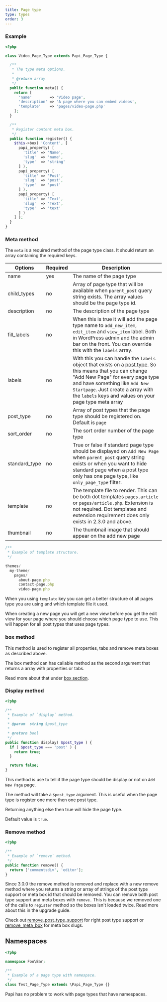 ```yaml
---
title: Page type
type: types
order: 3
---
```


### Example

```php
<?php

class Video_Page_Type extends Papi_Page_Type {

  /**
   * The type meta options.
   *
   * @return array
   */
  public function meta() {
    return [
      'name'        => 'Video page',
      'description' => 'A page where you can embed videos',
      'template'    => 'pages/video-page.php'
    ];
  }

  /**
   * Register content meta box.
   */
  public function register() {
    $this->box( 'Content', [
      papi_property( [
        'title' => 'Name',
        'slug'  => 'name',
        'type'  => 'string'
      ] ),
      papi_property( [
        'title' => 'Post',
        'slug'  => 'post',
        'type'  => 'post'
      ] ),
      papi_property( [
        'title' => 'Text',
        'slug'  => 'Text',
        'type'  => 'text'
      ] )
    ] );
  }
}
```

### Meta method

The `meta` is a required method of the page type class. It should return an array containing the required keys.

Options            | Required | Description
-------------------|----------|------------
name               | yes      | The name of the page type
child_types        | no       | Array of page type that will be available when `parent_post` query string exists. The array values should be the page type id.
description        | no       | The description of the page type
fill_labels        | no       | When this is true it will add the page type name to `add_new_item`, `edit_item` and `view_item` label. Both in WordPress admin and the admin bar on the front. You can override this with the `labels` array.
labels             | no       | With this you can handle the `labels` object that exists on a [post type](http://codex.wordpress.org/Function_Reference/get_post_type_object). So this means that you can change "Add New Page" for every page type and have something like `Add New Startpage`. Just create a array with the `labels` keys and values on your page type meta array
post_type          | no       | Array of post types that the page type should be registered on. Default is `page`
sort_order         | no       | The sort order number of the page type
standard_type      | no       | True or false if standard page type should be displayed on `Add New Page` when `parent_post` query string exists or when you want to hide standard page when a post type only has one page type, like `only_page_type` filter.
template           | no       | The template file to render. This can be both dot templates `pages.article` or `pages/article.php`. Extension is not required. Dot templates and extension requirement does only exists in 2.3.0 and above.
thumbnail          | no       | The thumbnail image that should appear on the add new page

```javascript
/**
 * Example of template structure.
 */

themes/
  my-theme/
    pages/
      about-page.php
      contact-page.php
      video-page.php
```

When you using `template` key you can get a better structure of all pages type you are using and which template file it used.

When creating a new page you will get a new view before you get the edit view for your page where you should choose which page type to use. This will happen for all post types that uses page types.

### box method

This method is used to register all properties, tabs and remove meta boxes as described above.

The box method can has callable method as the second argument that returns a array with properties or tabs.

Read more about that under [box section](/docs/box.html).

### Display method

```php
<?php

/**
 * Example of `display` method.
 *
 * @param  string $post_type
 *
 * @return bool
 */
public function display( $post_type ) {
  if ( $post_type === 'post' ) {
    return true;
  }

  return false;
}
```

This method is use to tell if the page type should be display or not on `Add New Page` page.

The method will take a `$post_type` argument. This is useful when the page type is register one more then one post type.

Returning anything else then true will hide the page type.

Default value is `true`.

### Remove method

```php
<?php

/**
 * Example of `remove` method.
 */
public function remove() {
  return ['commentsdiv', 'editor'];
}
```

Since 3.0.0 the remove method is removed and replace with a new remove method where you returns a string or array of strings of the post type support or meta box id that should be removed. You can remove both post type support and meta boxes with `remove.` This is because we removed one of the calls to `register` method so the boxes isn't loaded twice. Read more about this in the upgrade guide.

Check out [remove_post_type_support](http://codex.wordpress.org/Function_Reference/remove_post_type_support#Parameters) for right post type support or [remove_meta_box](https://codex.wordpress.org/Function_Reference/remove_meta_box#Parameters) for meta box slugs.

## Namespaces

```php
<?php

namespace Foo\Bar;

/**
 * Example of a page type with namespace.
 */
class Test_Page_Type extends \Papi_Page_Type {}
```

Papi has no problem to work with page types that have namespaces.
